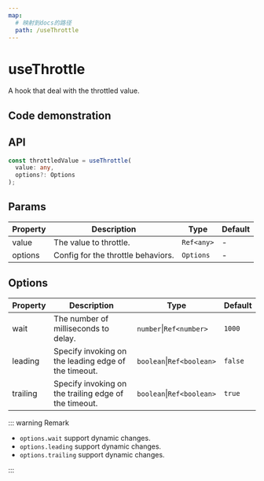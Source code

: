 ```yaml
---
map:
  # 映射到docs的路径
  path: /useThrottle
---
```


# useThrottle

A hook that deal with the throttled value.

## Code demonstration

<demo src="useThrottle/demo.vue"
  language="vue"
  title="Default usage"
  desc="ThrottledValue will change every 500ms."> </demo>

## API

```typescript
const throttledValue = useThrottle(
  value: any,
  options?: Options
);
```

## Params

| Property | Description                        | Type       | Default |
| -------- | ---------------------------------- | ---------- | ------- |
| value    | The value to throttle.             | `Ref<any>` | -       |
| options  | Config for the throttle behaviors. | `Options`  | -       |

## Options

| Property | Description | Type | Default |
| --- | --- | --- | --- |
| wait | The number of milliseconds to delay. | `number`\|`Ref<number>` | `1000` |
| leading | Specify invoking on the leading edge of the timeout. | `boolean`\|`Ref<boolean>` | `false` |
| trailing | Specify invoking on the trailing edge of the timeout. | `boolean`\|`Ref<boolean>` | `true` |

::: warning Remark

- `options.wait` support dynamic changes.
- `options.leading` support dynamic changes.
- `options.trailing` support dynamic changes.

:::
